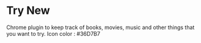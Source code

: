 # Try New
Chrome plugin to keep track of books, movies, music and other things that you want to try.
Icon color : #36D7B7